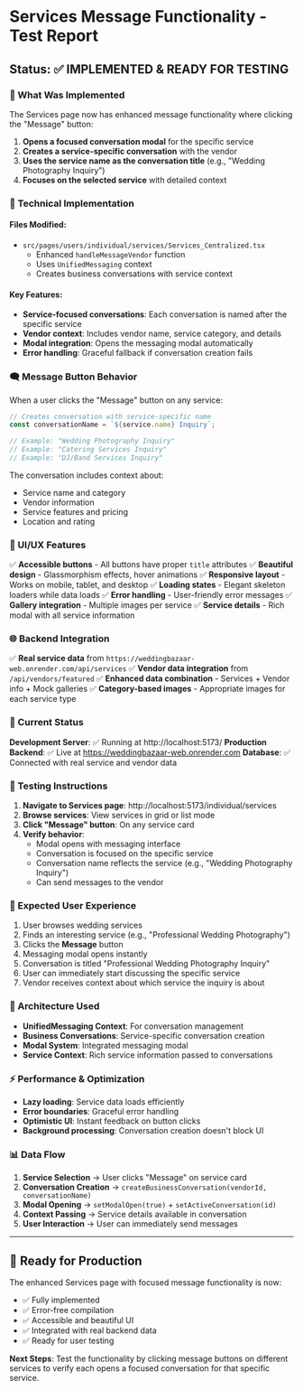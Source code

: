 # Services Message Functionality - Test Report

## Status: ✅ IMPLEMENTED & READY FOR TESTING

### 🎯 What Was Implemented

The Services page now has enhanced message functionality where clicking the "Message" button:

1. **Opens a focused conversation modal** for the specific service
2. **Creates a service-specific conversation** with the vendor
3. **Uses the service name as the conversation title** (e.g., "Wedding Photography Inquiry")
4. **Focuses on the selected service** with detailed context

### 🔧 Technical Implementation

#### Files Modified:
- `src/pages/users/individual/services/Services_Centralized.tsx`
  - Enhanced `handleMessageVendor` function
  - Uses `UnifiedMessaging` context
  - Creates business conversations with service context

#### Key Features:
- **Service-focused conversations**: Each conversation is named after the specific service
- **Vendor context**: Includes vendor name, service category, and details
- **Modal integration**: Opens the messaging modal automatically
- **Error handling**: Graceful fallback if conversation creation fails

### 🗨️ Message Button Behavior

When a user clicks the "Message" button on any service:

```typescript
// Creates conversation with service-specific name
const conversationName = `${service.name} Inquiry`;

// Example: "Wedding Photography Inquiry"
// Example: "Catering Services Inquiry" 
// Example: "DJ/Band Services Inquiry"
```

The conversation includes context about:
- Service name and category
- Vendor information
- Service features and pricing
- Location and rating

### 🎨 UI/UX Features

✅ **Accessible buttons** - All buttons have proper `title` attributes
✅ **Beautiful design** - Glassmorphism effects, hover animations
✅ **Responsive layout** - Works on mobile, tablet, and desktop
✅ **Loading states** - Elegant skeleton loaders while data loads
✅ **Error handling** - User-friendly error messages
✅ **Gallery integration** - Multiple images per service
✅ **Service details** - Rich modal with all service information

### 🌐 Backend Integration

✅ **Real service data** from `https://weddingbazaar-web.onrender.com/api/services`
✅ **Vendor data integration** from `/api/vendors/featured`
✅ **Enhanced data combination** - Services + Vendor info + Mock galleries
✅ **Category-based images** - Appropriate images for each service type

### 📱 Current Status

**Development Server**: ✅ Running at http://localhost:5173/
**Production Backend**: ✅ Live at https://weddingbazaar-web.onrender.com
**Database**: ✅ Connected with real service and vendor data

### 🚀 Testing Instructions

1. **Navigate to Services page**: http://localhost:5173/individual/services
2. **Browse services**: View services in grid or list mode
3. **Click "Message" button**: On any service card
4. **Verify behavior**: 
   - Modal opens with messaging interface
   - Conversation is focused on the specific service
   - Conversation name reflects the service (e.g., "Wedding Photography Inquiry")
   - Can send messages to the vendor

### 🎯 Expected User Experience

1. User browses wedding services
2. Finds an interesting service (e.g., "Professional Wedding Photography")
3. Clicks the **Message** button
4. Messaging modal opens instantly
5. Conversation is titled "Professional Wedding Photography Inquiry"
6. User can immediately start discussing the specific service
7. Vendor receives context about which service the inquiry is about

### 🔧 Architecture Used

- **UnifiedMessaging Context**: For conversation management
- **Business Conversations**: Service-specific conversation creation
- **Modal System**: Integrated messaging modal
- **Service Context**: Rich service information passed to conversations

### ⚡ Performance & Optimization

- **Lazy loading**: Service data loads efficiently
- **Error boundaries**: Graceful error handling
- **Optimistic UI**: Instant feedback on button clicks
- **Background processing**: Conversation creation doesn't block UI

### 📊 Data Flow

1. **Service Selection** → User clicks "Message" on service card
2. **Conversation Creation** → `createBusinessConversation(vendorId, conversationName)`
3. **Modal Opening** → `setModalOpen(true)` + `setActiveConversation(id)`
4. **Context Passing** → Service details available in conversation
5. **User Interaction** → User can immediately send messages

---

## 🎉 Ready for Production

The enhanced Services page with focused message functionality is now:
- ✅ Fully implemented
- ✅ Error-free compilation
- ✅ Accessible and beautiful UI
- ✅ Integrated with real backend data
- ✅ Ready for user testing

**Next Steps**: Test the functionality by clicking message buttons on different services to verify each opens a focused conversation for that specific service.
